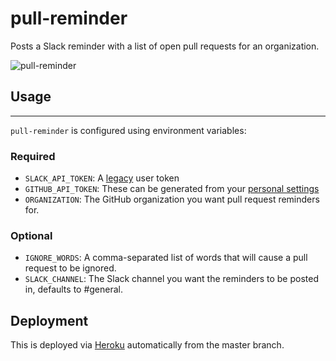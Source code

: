 # pull-reminder

Posts a Slack reminder with a list of open pull requests for an
organization.

![pull-reminder](http://i.imgur.com/3xsfTYV.png)

## Usage
-----

`pull-reminder` is configured using environment variables:

### Required

-  `SLACK_API_TOKEN`: A [legacy](https://api.slack.com/custom-integrations/legacy-tokens) user token
-  `GITHUB_API_TOKEN`: These can be generated from your [personal settings](https://github.com/settings/tokens)
-  `ORGANIZATION`: The GitHub organization you want pull request reminders for.

### Optional

-  `IGNORE_WORDS`: A comma-separated list of words that will cause a pull request to be ignored.
-  `SLACK_CHANNEL`: The Slack channel you want the reminders to be posted in, defaults to #general.

## Deployment

This is deployed via [Heroku](https://dashboard.heroku.com/apps/pull-reminder/) automatically from the master branch.

